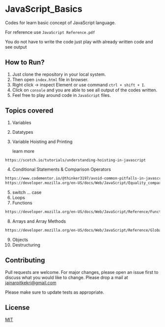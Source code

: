 
# JavaScript_Basics

Codes for learn basic concept of JavaScript language.

For reference use ```JavaScript Reference.pdf``` 

You do not have to write the code just play with already written code and see output

## How to Run?
1. Just clone the repository in your local system.
2. Then open ```index.html``` file in browser.
3. Right click -> inspect Element or use command ```ctrl + shift + I```.
4. Click on ```console``` and you are able to see all output of the codes written.
5. Feel free to play around code in ```JavaScript``` files. 

## Topics covered
1. Variables
2. Datatypes
3. Variable Hoisting and Printing

      learn more
```bash
https://scotch.io/tutorials/understanding-hoisting-in-javascript
```
4. Conditional Statements & Comparison Operators

```bash
https://www.codementor.io/@thinker3197/avoid-common-pitfalls-in-javascript-u0hzz2nfw
https://developer.mozilla.org/en-US/docs/Web/JavaScript/Equality_comparisons_and_sameness
```
5. switch ... case
6. Loops
7. Functions
```bash
https://developer.mozilla.org/en-US/docs/Web/JavaScript/Reference/Functions/Arrow_functions
```
8. Arrays and Array Methods

```bash
https://developer.mozilla.org/en-US/docs/Web/JavaScript/Reference/Global_Objects/Array
```
9. Objects
10. Destructuring

## Contributing
Pull requests are welcome. For major changes, please open an issue first to discuss what you would like to change. Please drop a mail at jainarpitkekri@gmail.com 

Please make sure to update tests as appropriate.

## License
[MIT](https://choosealicense.com/licenses/mit/)
